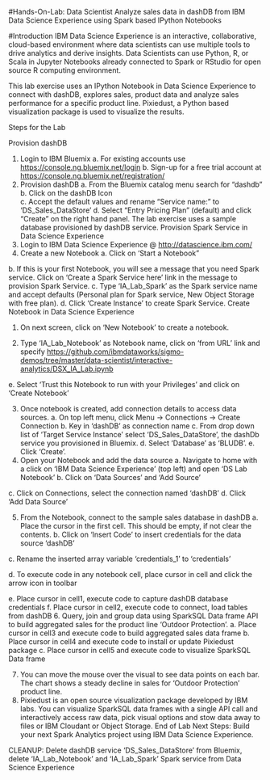 #Hands-On-Lab: Data Scientist
Analyze sales data in dashDB from IBM Data Science Experience using Spark based IPython Notebooks

#Introduction
IBM Data Science Experience is an interactive, collaborative, cloud-based environment where data scientists can use multiple tools to drive analytics and derive insights. Data Scientists can use Python, R, or Scala in Jupyter Notebooks already connected to Spark or RStudio for open source R computing environment.

This lab exercise uses an IPython Notebook in Data Science Experience to connect with dashDB, explores sales, product data and analyze sales performance for a specific product line. Pixiedust, a Python based visualization package is used to visualize the results.

Steps for the Lab

Provision dashDB 
1.	Login to IBM Bluemix
a.	For existing accounts use  https://console.ng.bluemix.net/login
b.	Sign-up for a free trial account at https://console.ng.bluemix.net/registration/
2.	Provision dashDB 
a.	From the Bluemix catalog menu search for “dashdb”
b.	Click on the dashDB Icon  
c.	Accept the default values and rename “Service name:” to ‘DS_Sales_DataStore’
d.	Select “Entry Pricing Plan” (default) and click “Create” on the right hand panel.
The lab exercise uses a sample database provisioned by dashDB service.
Provision Spark Service in Data Science Experience
1.	Login to IBM Data Science Experience @ http://datascience.ibm.com/
2.	Create a new Notebook
a.	Click on ‘Start a Notebook” 
 
b.	If this is your first Notebook, you will see a message that you need Spark service. Click on ‘Create a Spark Service here’ link in the message to provision Spark Service.
c.	Type ‘IA_Lab_Spark’ as the Spark service name and accept defaults (Personal plan for Spark service, New Object Storage with free plan). 
d.	Click ‘Create Instance’ to create Spark Service.
Create Notebook in Data Science Experience
1.	On next screen, click on ‘New Notebook’ to create a notebook.
 

2.	Type ‘IA_Lab_Notebook’ as Notebook name, click on ‘from URL’ link and specify 
https://github.com/ibmdataworks/sigmo-demos/tree/master/data-scientist/interactive-analytics/DSX_IA_Lab.ipynb
 
e.	 Select ‘Trust this Notebook to run with your Privileges’ and click on ‘Create Notebook’ 
 
3.	Once notebook is created, add connection details to access data sources.
a.	On top left menu, click Menu -> Connections -> Create Connection
b.	Key in ‘dashDB’ as connection name
c.	From drop down list of ‘Target Service Instance’ select ‘DS_Sales_DataStore’, the dashDb service you provisioned in Bluemix.
d.	Select ‘Database’ as ‘BLUDB’. 
e.	Click ‘Create’.
4.	Open your Notebook and add the data source
a.	Navigate to home with a click on ‘IBM Data Science Experience’ (top left) and open ‘DS Lab Notebook’ 
b.	Click on ‘Data Sources’ and ‘Add Source’
 
c.	Click on Connections, select the connection named ‘dashDB’
d.	Click ‘Add Data Source’
 
5.	From the Notebook, connect to the sample sales database in dashDB
a.	Place the cursor in the first cell. This should be empty, if not clear the contents. 
b.	Click on ‘Insert Code’  to insert credentials for the data source ‘dashDB’ 
 
c.	Rename the inserted array variable ‘credentials_1’  to ‘credentials’
 
d.	To execute code in any notebook cell, place cursor in cell and click the arrow icon in toolbar
 
e.	Place cursor in cell1, execute code to capture dashDB database credentials
f.	Place cursor in cell2, execute code to connect, load tables from dashDB
6.	Query, join and group data using SparkSQL Data frame API to build aggregated sales for the product line ‘Outdoor Protection’. 
a.	Place cursor in cell3 and execute code to build aggregated sales data frame
b.	Place cursor in cell4 and execute code to install or update Pixiedust package
c.	Place cursor in cell5 and execute code to  visualize SparkSQL Data frame
 
7.	You can move the mouse over the visual to see data points on each bar. The chart shows a steady decline in sales for ‘Outdoor Protection’ product line.
8.	Pixiedust is an open source visualization package developed by IBM labs. You can visualize SparkSQL data frames with a single API call and interactively access raw data, pick visual options and stow data away to files or IBM Cloudant or Object Storage. 
End of Lab
Next Steps: Build your next Spark Analytics project using IBM Data Science Experience.

CLEANUP: Delete dashDB service ‘DS_Sales_DataStore’ from Bluemix, delete ‘IA_Lab_Notebook’ and ‘IA_Lab_Spark’ Spark service from Data Science Experience
